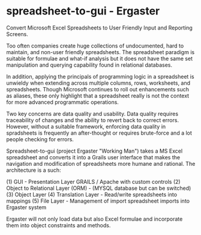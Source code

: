 spreadsheet-to-gui - Ergaster
=============================

Convert Microsoft Excel Spreadsheets to User Friendly Input and Reporting Screens.

Too often companies create huge collections of undocumented, hard to maintain, and non-user friendly spreadsheets. The spreadsheet paradigm is suitable for formulae and what-if analysis but it does not have the same set manipulation and querying capability found in relational databases. 

In addition, applying the principals of programming logic in a spreadsheet is unwieldy when extending across multiple columns, rows, worksheets, and spreadsheets. Though Microsoft continues to roll out enhancements such as aliases, these only highlight that a spreadsheet really is not the context for more advanced programmatic operations.

Two key concerns are data quality and usability. Data quality requires traceability of changes and the ability to revert back to correct errors. However, without a suitable framework, enforcing data quality in spradsheets is frequently an after-thought or requires brute-force and a lot people checking for errors.

Spreadsheet-to-gui (project Ergaster "Working Man") takes a MS Excel spreadsheet and converts it into a Grails user interface that makes the navigation and modification of spreadsheets more humane and rational. The architecture is a such:

(1) GUI - Presentation Layer GRAILS / Apache with custom controls
(2) Object to Relational Layer (ORM) -  (MYSQL database but can be switched)
(3) Object Layer
(4) Translation Layer - Read/write spreadsheets into mappings
(5) File Layer - Management of import spreadsheet imports into Ergaster system

Ergaster will not only load data but also Excel formulae and incorporate them into object constraints and methods.

